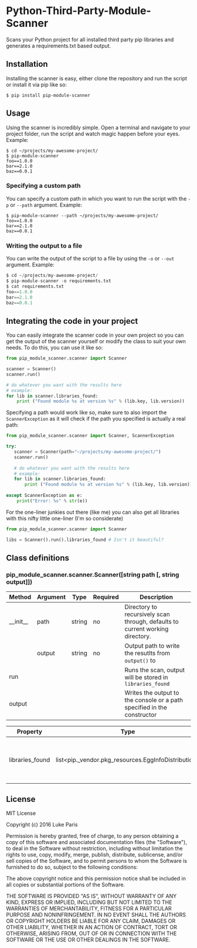 # Python-Third-Party-Module-Scanner
Scans your Python project for all installed third party pip libraries and generates a requirements.txt based output.

## Installation
Installing the scanner is easy, either clone the repository and run the script or install it via pip like so:

```shell
$ pip install pip-module-scanner
```

## Usage
Using the scanner is incredibly simple. Open a terminal and navigate to your project folder, run the script and watch magic happen before your eyes. Example:

```shell
$ cd ~/projects/my-awesome-project/
$ pip-module-scanner
foo==1.0.0
bar==2.1.0
baz==0.0.1
```    

### Specifying a custom path
You can specify a custom path in which you want to run the script with the `-p` or `--path` argument. Example:

```shell
$ pip-module-scanner --path ~/projects/my-awesome-project/
foo==1.0.0 
bar==2.1.0
baz==0.0.1
```

### Writing the output to a file
You can write the output of the script to a file by using the `-o` or `--out` argument. Example:

```python
$ cd ~/projects/my-awesome-project/
$ pip-module-scanner -o requirements.txt
$ cat requirements.txt
foo==1.0.0
bar==2.1.0
baz==0.0.1
```

## Integrating the code in your project
You can easily integrate the scanner code in your own project so you can get the output of the scanner yourself or modify the class to suit your own needs. To do this, you can use it like so:

```python
from pip_module_scanner.scanner import Scanner

scanner = Scanner()
scanner.run()

# do whatever you want with the results here
# example:
for lib in scanner.libraries_found:
    print ("Found module %s at version %s" % (lib.key, lib.version))
```

Specifying a path would work like so, make sure to also import the `ScannerException` as it will check if the path you specified is actually a real path:

```python
from pip_module_scanner.scanner import Scanner, ScannerException

try:
   scanner = Scanner(path="~/projects/my-awesome-project/")
   scanner.run()
   
   # do whatever you want with the results here
   # example:
   for lib in scanner.libraries_found:
       print ("Found module %s at version %s" % (lib.key, lib.version))
   
except ScannerException as e:
    print("Error: %s" % str(e))
```

For the one-liner junkies out there (like me) you can also get all libraries with this nifty little one-liner (I'm so considerate)

```python
from pip_module_scanner.scanner import Scanner

libs = Scanner().run().libraries_found # Isn't it beautiful?
```

## Class definitions

### pip_module_scanner.scanner.Scanner([string path [, string output]])

| Method              | Argument | Type    | Required | Description                                          |
| ------------------- | -------- | ------- | -------- | ---------------------------------------------------- |
| \_\_init\_\_        | path     | string  | no       | Directory to recursively scan through, defaults to current working directory. |
|                     | output   | string  | no       | Output path to write the resutlts from `output()` to |
| run                 |          |         |          | Runs the scan, output will be stored in `libraries_found` |
| output              |          |         |          | Writes the output to the console or a path specified in the constructor |


| Property            | Type                                                | Description  |
| ------------------- | --------------------------------------------------- | ------------ |
| libraries_found     | list<pip._vendor.pkg_resources.EggInfoDistribution> | List of all found pip libraries in your project, result from `Scanner.run()`.


## License
MIT License

Copyright (c) 2016 Luke Paris

Permission is hereby granted, free of charge, to any person obtaining a copy
of this software and associated documentation files (the "Software"), to deal
in the Software without restriction, including without limitation the rights
to use, copy, modify, merge, publish, distribute, sublicense, and/or sell
copies of the Software, and to permit persons to whom the Software is
furnished to do so, subject to the following conditions:

The above copyright notice and this permission notice shall be included in all
copies or substantial portions of the Software.

THE SOFTWARE IS PROVIDED "AS IS", WITHOUT WARRANTY OF ANY KIND, EXPRESS OR
IMPLIED, INCLUDING BUT NOT LIMITED TO THE WARRANTIES OF MERCHANTABILITY,
FITNESS FOR A PARTICULAR PURPOSE AND NONINFRINGEMENT. IN NO EVENT SHALL THE
AUTHORS OR COPYRIGHT HOLDERS BE LIABLE FOR ANY CLAIM, DAMAGES OR OTHER
LIABILITY, WHETHER IN AN ACTION OF CONTRACT, TORT OR OTHERWISE, ARISING FROM,
OUT OF OR IN CONNECTION WITH THE SOFTWARE OR THE USE OR OTHER DEALINGS IN THE
SOFTWARE.
